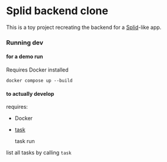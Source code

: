 # Splid backend clone

This is a toy project recreating the backend for a [Splid](https://play.google.com/store/apps/details?id=splid.teamturtle.com.splid)-like app.
 
### Running dev

#### for a demo run
Requires Docker installed
    
    docker compose up --build

#### to actually develop 
requires:
- Docker 
- [task](https://taskfile.dev)


    task run

list all tasks by calling `task`







